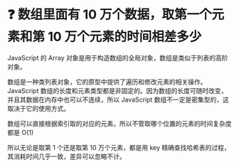 # :question: 数组里面有 10 万个数据，取第一个元素和第 10 万个元素的时间相差多少

JavaScript 的 Array 对象是用于构造数组的全局对象，数组是类似于列表的高阶对象。

数组是一种类列表对象，它的原型中提供了遍历和修改元素的相关操作。JavaScript 数组的长度和元素类型都是非固定的。因为数组的长度可随时改变，并且其数据在内存中也可以不连续，所以 JavaScript 数组不一定是密集型的，这取决于它的使用方式。

数组可以直接根据索引取的对应的元素，所以不管取哪个位置的元素的时间复杂度都是 O(1)

所以无论是取第 1 个还是取第 10 万个元素，都是用 key 精确查找哈希表的过程，其消耗时间几乎一致，差异可以忽略不计。
